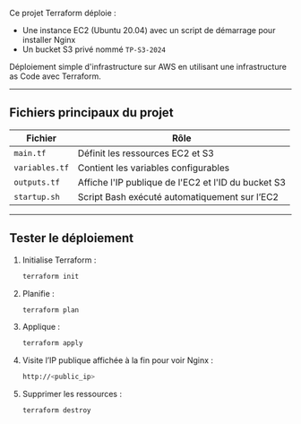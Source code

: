 Ce projet Terraform déploie :

- Une instance EC2 (Ubuntu 20.04) avec un script de démarrage pour installer Nginx
- Un bucket S3 privé nommé `TP-S3-2024`

Déploiement simple d'infrastructure sur AWS en utilisant une infrastructure as Code avec Terraform.

---

## Fichiers principaux du projet

| Fichier        | Rôle                                                  |
|----------------|--------------------------------------------------------|
| `main.tf`      | Définit les ressources EC2 et S3                       |
| `variables.tf` | Contient les variables configurables                   |
| `outputs.tf`   | Affiche l'IP publique de l'EC2 et l'ID du bucket S3    |
| `startup.sh`   | Script Bash exécuté automatiquement sur l’EC2         |

---

## Tester le déploiement

1. Initialise Terraform :
   ```bash
   terraform init

2. Planifie :
   ```bash
   terraform plan

3. Applique :
   ```bash
   terraform apply

4. Visite l’IP publique affichée à la fin pour voir Nginx :
   ```bash
   http://<public_ip>

5. Supprimer les ressources  :
   ```bash
   terraform destroy
